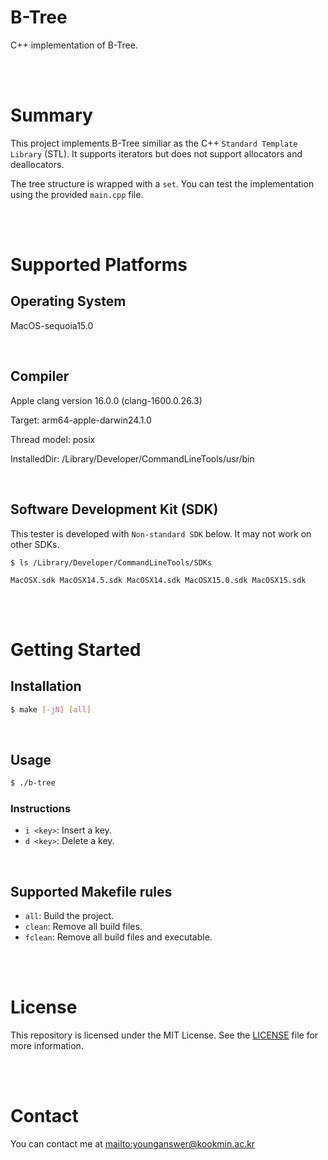 # B-Tree

C++ implementation of B-Tree.

<br/>
<br/>

# Summary

This project implements B-Tree similiar as the C++ `Standard Template Library` (STL). It supports iterators but does not support allocators and deallocators.

The tree structure is wrapped with a `set`. You can test the implementation using the provided `main.cpp` file.

<br/>
<br/>

# Supported Platforms

## Operating System

MacOS-sequoia15.0

</br>

## Compiler

Apple clang version 16.0.0 (clang-1600.0.26.3)

Target: arm64-apple-darwin24.1.0

Thread model: posix

InstalledDir: /Library/Developer/CommandLineTools/usr/bin

</br>

## Software Development Kit (SDK)

This tester is developed with `Non-standard SDK` below. It may not work on other SDKs.

```
$ ls /Library/Developer/CommandLineTools/SDKs

MacOSX.sdk MacOSX14.5.sdk MacOSX14.sdk MacOSX15.0.sdk MacOSX15.sdk
```

</br>
</br>

# Getting Started

## Installation

```bash
$ make [-jN] [all]
```

</br>

## Usage

```bash
$ ./b-tree
```

### Instructions

-   `i <key>`: Insert a key.
-   `d <key>`: Delete a key.

</br>

## Supported Makefile rules

-   `all`: Build the project.
-   `clean`: Remove all build files.
-   `fclean`: Remove all build files and executable.

<br/>
<br/>

# License

This repository is licensed under the MIT License. See the [LICENSE](LICENSE) file for more information.

<br/>
<br/>

# Contact

You can contact me at <mailto:younganswer@kookmin.ac.kr>
